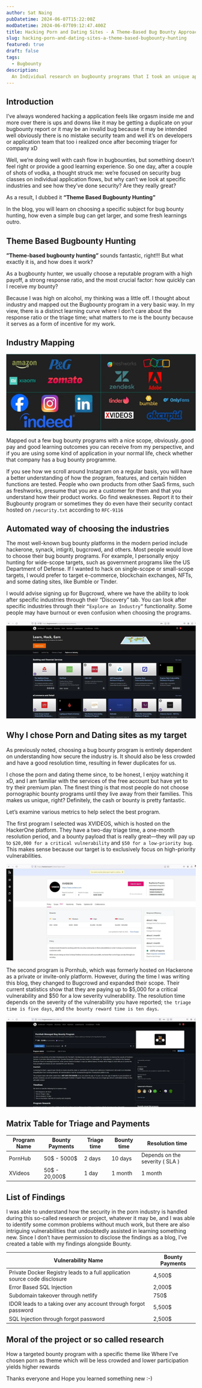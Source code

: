 ```yaml
---
author: Sat Naing
pubDatetime: 2024-06-07T15:22:00Z
modDatetime: 2024-06-07T09:12:47.400Z
title: Hacking Porn and Dating Sites - A Theme-Based Bug Bounty Approach
slug: hacking-porn-and-dating-sites-a-theme-based-bugbounty-hunting
featured: true
draft: false
tags:
  - Bugbounty
description:
  An Individual research on bugbounty programs that I took an unique approach on choosing porn industry based programs which paid me pretty much..  
---
```


## Introduction

I’ve always wondered hacking a application feels like orgasm inside me and more over there is ups and downs like it may be getting a duplicate on your bugbounty report or it may be an invalid bug because it may be intended well obviously there is no mistake security team and well it’s on developers or application team that too i realized once after becoming triager for company xD

Well, we’re doing well with cash flow in bugbounties, but something doesn’t feel right or provide a good learning experience. So one day, after a couple of shots of vodka, a thought struck me: we’re focused on security bug classes on individual application flows, but why can’t we look at specific industries and see how they’ve done security? Are they really great?

As a result, I dubbed it **“Theme Based Bugbounty Hunting”**

In the blog, you will learn on choosing a specific subject for bug bounty hunting, how even a simple bug can get larger, and some fresh learnings outro.

## Theme Based Bugbounty Hunting

**”Theme-based bugbounty hunting”** sounds fantastic, right!!! But what exactly it is, and how does it work?

As a bugbounty hunter, we usually choose a reputable program with a high payoff, a strong response ratio, and the most crucial factor: how quickly can I receive my bounty?

Because I was high on alcohol, my thinking was a little off. I thought about industry and mapped out the Bugbounty program in a very basic way. In my view, there is a distinct learning curve where I don’t care about the response ratio or the triage time; what matters to me is the bounty because it serves as a form of incentive for my work.

## Industry Mapping

![Classifying the Industries and It's Programs](../../assets/images/research/research-1.png)

Mapped out a few bug bounty programs with a nice scope, obviously..good pay and good learning outcomes you can receive from my perspective, and if you are using some kind of application in your normal life, check whether that company has a bug bounty programme.

If you see how we scroll around Instagram on a regular basis, you will have a better understanding of how the program, features, and certain hidden functions are tested. People who own products from other SaaS firms, such as freshworks, presume that you are a customer for them and that you understand how their product works. Go find weaknesses. Report it to their Bugbounty program or sometimes they do even have their security contact hosted on `/security.txt` according to `RFC-9116`

## Automated way of choosing the industries

The most well-known bug bounty platforms in the modern period include hackerone, synack, intigriti, bugcrowd, and others. Most people would love to choose their bug bounty programs. For example, I personally enjoy hunting for wide-scope targets, such as government programs like the US Department of Defense. If I wanted to hack on single-scope or small-scope targets, I would prefer to target e-commerce, blockchain exchanges, NFTs, and some dating sites, like Bumble or Tinder.

I would advise signing up for Bugcrowd, where we have the ability to look after specific industries through their “Discovery” tab. You can look after specific industries through their `“Explore an Industry”` functionality. Some people may have burnout or even confusion when choosing the programs.

![Feature in bugcrowd where you can start BBP through industry wise](../../assets/images/research/research-2.png)

## Why I chose Porn and Dating sites as my target

As previously noted, choosing a bug bounty program is entirely dependent on understanding how secure the industry is. It should also be less crowded and have a good resolution time, resulting in fewer duplicates for us.

I chose the porn and dating theme since, to be honest, I enjoy watching it xD, and I am familiar with the services of the free account but have yet to try their premium plan. The finest thing is that most people do not choose pornographic bounty programs until they live away from their families. This makes us unique, right? Definitely, the cash or bounty is pretty fantastic.

Let’s examine various metrics to help select the best program.

The first program I selected was XVIDEOS, which is hosted on the HackerOne platform. They have a two-day triage time, a one-month resolution period, and a bounty payload that is really great—they will pay up to `$20,000 for a critical vulnerability` and `$50 for a low-priority bug`. This makes sense because our target is to exclusively focus on high-priority vulnerabilities.

![XVIDEOS Bugbounty Program on Hackerone](../../assets/images/research/research-3.png)

The second program is Pornhub, which was formerly hosted on Hackerone as a private or invite-only platform. However, during the time I was writing this blog, they changed to Bugcrowd and expanded their scope. Their current statistics show that they are paying up to $5,000 for a critical vulnerability and $50 for a low severity vulnerability. The resolution time depends on the severity of the vulnerability you have reported; `the triage time is five days`, and `the bounty reward time is ten days`.

![Pornhub BBP on Bugcrowd](../../assets/images/research/research-4.png)

## Matrix Table for Triage and Payments

| Program Name         | Bounty Payments      | Triage time       | Bounty time    | Resolution time                 |
|----------------------|----------------------|-------------------|----------------|---------------------------------|
| PornHub              | 50\$ - 5000\$          | 2 days            | 10 days        | Depends on the severity ( SLA ) |
| XVideos              | 50\$ - 20,000\$        | 1 day             | 1 month        | 1 month                         |

## List of Findings

I was able to understand how the security in the porn industry is handled during this so-called research or project, whatever it may be, and I was able to identify some common problems without much work, but there are also intriguing vulnerabilities that undoubtedly assisted in learning something new. Since I don’t have permission to disclose the findings as a blog, I’ve created a table with my findings alongside Bounty.

| Vulnerability Name                                                           | Bounty Payments    |
|------------------------------------------------------------------------------|--------------------|
| Private Docker Registry leads to a full application source code disclosure   | 4,500\$            |
| Error Based SQL Injection                                                    | 2,000\$            |
| Subdomain takeover through netlify                                           | 750\$              |
| IDOR leads to a taking over any account through forgot password              | 5,500\$            |
| SQL Injection through forgot password                                        | 2,500\$            |

## Moral of the project or so called research

How a targeted bounty program with a specific theme like Where I’ve chosen porn as theme which will be less crowded and lower participation yields higher rewards

Thanks everyone and Hope you learned something new :-)